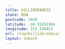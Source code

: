 ```yaml
---
title: KILLIEKRANKIE
state: NSW
postcode: 2449
latitude: -30.55291965
longitude: 152.526823
url: /nsw/killiekrankie/
layout: suburb
---
```

